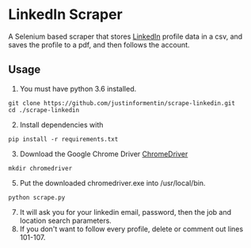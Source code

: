 # LinkedIn Scraper

A Selenium based scraper that stores [LinkedIn](https://linkedin.com) profile data in a csv, and saves the profile to a pdf, and then follows the account.

## Usage

1. You must have python 3.6 installed.
```
git clone https://github.com/justinformentin/scrape-linkedin.git
cd ./scrape-linkedin
```
2. Install dependencies with 
```
pip install -r requirements.txt
```
3. Download the Google Chrome Driver [ChromeDriver](https://sites.google.com/a/chromium.org/chromedriver/)
```
mkdir chromedriver
```
5. Put the downloaded chromedriver.exe into /usr/local/bin.
```
python scrape.py
```
7. It will ask you for your linkedin email, password, then the job and location search parameters.
8. If you don't want to follow every profile, delete or comment out lines 101-107.
